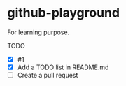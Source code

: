 # github-playground
For learning purpose.

TODO

- [x] #1
- [x] Add a TODO list in README.md
- [ ] Create a pull request

